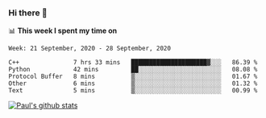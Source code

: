 ### Hi there 👋

📊 **This week I spent my time on**
<!--START_SECTION:waka-->
```text
Week: 21 September, 2020 - 28 September, 2020

C++               7 hrs 33 mins   █████████████████████▓░░░   86.39 % 
Python            42 mins         ██░░░░░░░░░░░░░░░░░░░░░░░   08.08 % 
Protocol Buffer   8 mins          ▒░░░░░░░░░░░░░░░░░░░░░░░░   01.67 % 
Other             6 mins          ▒░░░░░░░░░░░░░░░░░░░░░░░░   01.32 % 
Text              5 mins          ▒░░░░░░░░░░░░░░░░░░░░░░░░   00.99 % 
```
<!--END_SECTION:waka-->


[![Paul's github stats](https://github-readme-stats.vercel.app/api?username=mickeyouyou&theme=dracula&show_icons=true)](https://github.com/anuraghazra/github-readme-stats)
